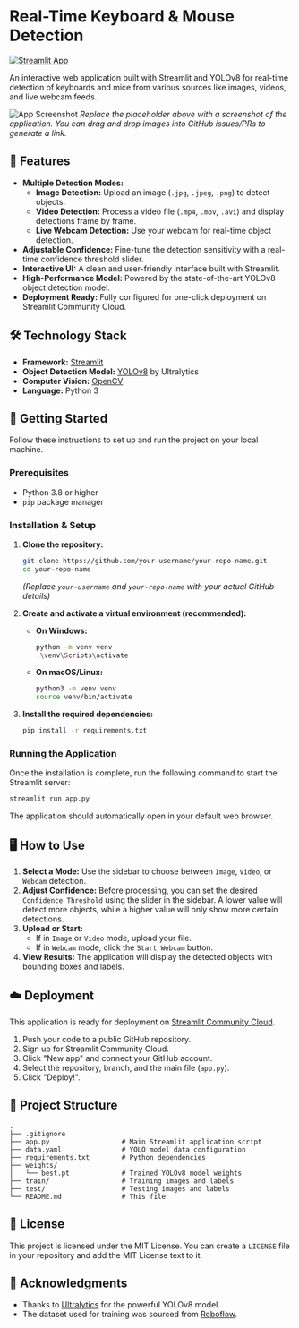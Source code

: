 # Real-Time Keyboard & Mouse Detection

[![Streamlit App](https://static.streamlit.io/badges/streamlit_badge_black_white.svg)](https://your-streamlit-app-url.streamlit.app/) <!-- Replace with your live app URL -->

An interactive web application built with Streamlit and YOLOv8 for real-time detection of keyboards and mice from various sources like images, videos, and live webcam feeds.

![App Screenshot](https://i.imgur.com/your-screenshot.png)
*Replace the placeholder above with a screenshot of the application. You can drag and drop images into GitHub issues/PRs to generate a link.*

## 🌟 Features

- **Multiple Detection Modes:**
  - **Image Detection:** Upload an image (`.jpg`, `.jpeg`, `.png`) to detect objects.
  - **Video Detection:** Process a video file (`.mp4`, `.mov`, `.avi`) and display detections frame by frame.
  - **Live Webcam Detection:** Use your webcam for real-time object detection.
- **Adjustable Confidence:** Fine-tune the detection sensitivity with a real-time confidence threshold slider.
- **Interactive UI:** A clean and user-friendly interface built with Streamlit.
- **High-Performance Model:** Powered by the state-of-the-art YOLOv8 object detection model.
- **Deployment Ready:** Fully configured for one-click deployment on Streamlit Community Cloud.

## 🛠️ Technology Stack

- **Framework:** [Streamlit](https://streamlit.io/)
- **Object Detection Model:** [YOLOv8](https://github.com/ultralytics/ultralytics) by Ultralytics
- **Computer Vision:** [OpenCV](https://opencv.org/)
- **Language:** Python 3

## 🚀 Getting Started

Follow these instructions to set up and run the project on your local machine.

### Prerequisites

- Python 3.8 or higher
- `pip` package manager

### Installation & Setup

1.  **Clone the repository:**
    ```bash
    git clone https://github.com/your-username/your-repo-name.git
    cd your-repo-name
    ```
    *(Replace `your-username` and `your-repo-name` with your actual GitHub details)*

2.  **Create and activate a virtual environment (recommended):**
    - **On Windows:**
      ```bash
      python -m venv venv
      .\venv\Scripts\activate
      ```
    - **On macOS/Linux:**
      ```bash
      python3 -m venv venv
      source venv/bin/activate
      ```

3.  **Install the required dependencies:**
    ```bash
    pip install -r requirements.txt
    ```

### Running the Application

Once the installation is complete, run the following command to start the Streamlit server:

```bash
streamlit run app.py
```

The application should automatically open in your default web browser.

## 🖥️ How to Use

1.  **Select a Mode:** Use the sidebar to choose between `Image`, `Video`, or `Webcam` detection.
2.  **Adjust Confidence:** Before processing, you can set the desired `Confidence Threshold` using the slider in the sidebar. A lower value will detect more objects, while a higher value will only show more certain detections.
3.  **Upload or Start:**
    - If in `Image` or `Video` mode, upload your file.
    - If in `Webcam` mode, click the `Start Webcam` button.
4.  **View Results:** The application will display the detected objects with bounding boxes and labels.

## ☁️ Deployment

This application is ready for deployment on [Streamlit Community Cloud](https://streamlit.io/cloud).

1.  Push your code to a public GitHub repository.
2.  Sign up for Streamlit Community Cloud.
3.  Click "New app" and connect your GitHub account.
4.  Select the repository, branch, and the main file (`app.py`).
5.  Click "Deploy!".

## 📂 Project Structure

```
.
├── .gitignore
├── app.py                  # Main Streamlit application script
├── data.yaml               # YOLO model data configuration
├── requirements.txt        # Python dependencies
├── weights/
│   └── best.pt             # Trained YOLOv8 model weights
├── train/                  # Training images and labels
├── test/                   # Testing images and labels
└── README.md               # This file
```

## 📄 License

This project is licensed under the MIT License. You can create a `LICENSE` file in your repository and add the MIT License text to it.

## 🙏 Acknowledgments

- Thanks to [Ultralytics](https://ultralytics.com/) for the powerful YOLOv8 model.
- The dataset used for training was sourced from [Roboflow](https://roboflow.com/).
